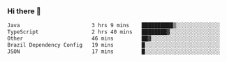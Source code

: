 ### Hi there 👋

<!--START_SECTION:waka-->

```txt
Java                       3 hrs 9 mins    ██████████▒░░░░░░░░░░░░░░   40.87 %
TypeScript                 2 hrs 40 mins   ████████▓░░░░░░░░░░░░░░░░   34.70 %
Other                      46 mins         ██▓░░░░░░░░░░░░░░░░░░░░░░   10.12 %
Brazil Dependency Config   19 mins         █░░░░░░░░░░░░░░░░░░░░░░░░   04.12 %
JSON                       17 mins         █░░░░░░░░░░░░░░░░░░░░░░░░   03.77 %
```

<!--END_SECTION:waka-->

<!--
**jerry-shao/jerry-shao** is a ✨ _special_ ✨ repository because its `README.md` (this file) appears on your GitHub profile.

Here are some ideas to get you started:

- 🔭 I’m currently working on ...
- 🌱 I’m currently learning ...
- 👯 I’m looking to collaborate on ...
- 🤔 I’m looking for help with ...
- 💬 Ask me about ...
- 📫 How to reach me: ...
- 😄 Pronouns: ...
- ⚡ Fun fact: ...
-->
